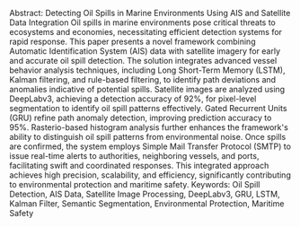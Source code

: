 Abstract: Detecting Oil Spills in Marine Environments Using AIS and Satellite Data Integration
Oil spills in marine environments pose critical threats to ecosystems and economies, necessitating efficient detection systems for rapid response. This paper presents a novel framework combining Automatic Identification System (AIS) data with satellite imagery for early and accurate oil spill detection. The solution integrates advanced vessel behavior analysis techniques, including Long Short-Term Memory (LSTM), Kalman filtering, and rule-based filtering, to identify path deviations and anomalies indicative of potential spills.
Satellite images are analyzed using DeepLabv3, achieving a detection accuracy of 92%, for pixel-level segmentation to identify oil spill patterns effectively. Gated Recurrent Units (GRU) refine path anomaly detection, improving prediction accuracy to 95%. Rasterio-based histogram analysis further enhances the framework's ability to distinguish oil spill patterns from environmental noise.
Once spills are confirmed, the system employs Simple Mail Transfer Protocol (SMTP) to issue real-time alerts to authorities, neighboring vessels, and ports, facilitating swift and coordinated responses. This integrated approach achieves high precision, scalability, and efficiency, significantly contributing to environmental protection and maritime safety.
Keywords: Oil Spill Detection, AIS Data, Satellite Image Processing, DeepLabv3, GRU, LSTM, Kalman Filter, Semantic Segmentation, Environmental Protection, Maritime Safety
